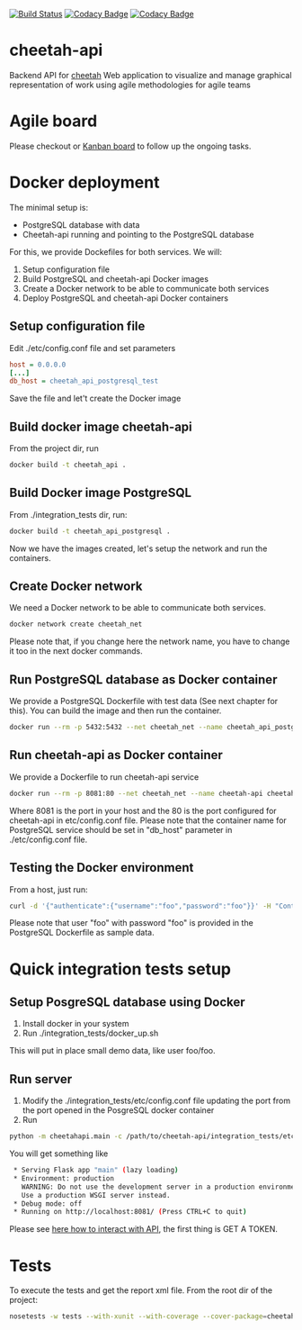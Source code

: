 [![Build Status](https://travis-ci.org/marcosflobo/cheetah-api.svg?branch=master)](https://travis-ci.org/marcosflobo/cheetah-api) [![Codacy Badge](https://api.codacy.com/project/badge/Grade/3d73f037de7f44d18f03215fc717df12)](https://www.codacy.com/app/marcosflobo/cheetah-api?utm_source=github.com&amp;utm_medium=referral&amp;utm_content=marcosflobo/cheetah-api&amp;utm_campaign=Badge_Grade) [![Codacy Badge](https://api.codacy.com/project/badge/Coverage/3d73f037de7f44d18f03215fc717df12)](https://www.codacy.com/app/marcosflobo/cheetah-api?utm_source=github.com&utm_medium=referral&utm_content=marcosflobo/cheetah-api&utm_campaign=Badge_Coverage)
# cheetah-api
Backend API for [cheetah](https://github.com/marcosflobo/cheetah) Web application to visualize and manage graphical representation of work using agile methodologies for agile teams

# Agile board
Please checkout or [Kanban board](https://github.com/marcosflobo/cheetah/projects/1) to follow up the ongoing tasks.

# Docker deployment
The minimal setup is:
- PostgreSQL database with data
- Cheetah-api running and pointing to the PostgreSQL database

For this, we provide Dockefiles for both services. We will:
1. Setup configuration file
2. Build PostgreSQL and cheetah-api Docker images
3. Create a Docker network to be able to communicate both services
4. Deploy PostgreSQL and cheetah-api Docker containers 
## Setup configuration file
Edit ./etc/config.conf file and set parameters
```ini
host = 0.0.0.0
[...]
db_host = cheetah_api_postgresql_test
```
Save the file and let't create the Docker image

## Build docker image cheetah-api
From the project dir, run
```bash
docker build -t cheetah_api .
```

## Build Docker image PostgreSQL
From ./integration_tests dir, run:
```bash
docker build -t cheetah_api_postgresql .
```
Now we have the images created, let's setup the network and run the containers.

## Create Docker network
We need a Docker network to be able to communicate both services.
```bash
docker network create cheetah_net
```
Please note that, if you change here the network name, you have to change it too in the next docker commands.

## Run PostgreSQL database as Docker container
We provide a PostgreSQL Dockerfile with test data (See next chapter for this). You can build the image and then run the container.
```bash
docker run --rm -p 5432:5432 --net cheetah_net --name cheetah_api_postgresql_test cheetah_api_postgresql
```

## Run cheetah-api as Docker container
We provide a Dockerfile to run cheetah-api service
```bash
docker run --rm -p 8081:80 --net cheetah_net --name cheetah-api cheetah_api:latest
```
Where 8081 is the port in your host and the 80 is the port configured for cheetah-api in etc/config.conf file.
Please note that the container name for PostgreSQL service should be set in "db_host" parameter in ./etc/config.conf file. 

## Testing the Docker environment
From a host, just run:
```bash
curl -d '{"authenticate":{"username":"foo","password":"foo"}}' -H "Content-Type: application/json" -X POST http://localhost:8081/v1/authenticate
```
Please note that user "foo" with password "foo" is provided in the PostgreSQL Dockerfile as sample data.

# Quick integration tests setup
## Setup PosgreSQL database using Docker
1. Install docker in your system
2. Run ./integration_tests/docker_up.sh

This will put in place small demo data, like user foo/foo.

## Run server
1. Modify the ./integration_tests/etc/config.conf file updating the port from the port opened in the PosgreSQL docker container 
2. Run
```bash
python -m cheetahapi.main -c /path/to/cheetah-api/integration_tests/etc/config.conf
```
You will get something like
```bash
 * Serving Flask app "main" (lazy loading)
 * Environment: production
   WARNING: Do not use the development server in a production environment.
   Use a production WSGI server instead.
 * Debug mode: off
 * Running on http://localhost:8081/ (Press CTRL+C to quit)
```
Please see [here how to interact with API](https://github.com/marcosflobo/cheetah-api/blob/master/docs/cheetah-api.md), the first thing is GET A TOKEN.

# Tests
To execute the tests and get the report xml file. From the root dir of the project:
```bash
nosetests -w tests --with-xunit --with-coverage --cover-package=cheetahapi
```
